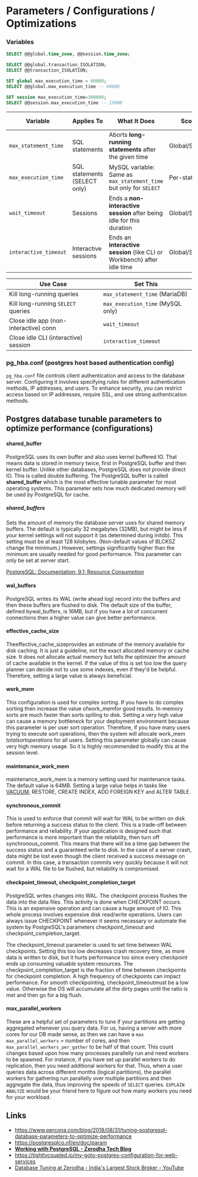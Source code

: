 # Parameters / Configurations / Optimizations

### Variables

```sql
SELECT @@global.time_zone, @@session.time_zone;

SELECT @@global.transaction_ISOLATION;
SELECT @@transaction_ISOLATION;

SET global max_execution_time = 60000;
SELECT @@global.max_execution_time -- 60000

SET session max_execution_time=300000;
SELECT @@session.max_execution_time -- 15000
```

| Variable              | Applies To                   | What It Does                                                            | Scope          | Unit         | Introduced In              |
| --------------------- | ---------------------------- | ----------------------------------------------------------------------- | -------------- | ------------ | -------------------------- |
| `max_statement_time`  | SQL statements               | Aborts **long-running statements** after the given time                 | Global/Session | Seconds      | MariaDB 10.1.1             |
| `max_execution_time`  | SQL statements (SELECT only) | MySQL variable: Same as `max_statement_time` but only for `SELECT`      | Per-statement  | Milliseconds | MySQL 5.7.4+ (not MariaDB) |
| `wait_timeout`        | Sessions                     | Ends a **non-interactive session** after being idle for this duration   | Global/Session | Seconds      | Always                     |
| `interactive_timeout` | Interactive sessions         | Ends an **interactive session** (like CLI or Workbench) after idle time | Global/Session | Seconds      | Always                     |

| Use Case                              | Set This                          |
| ------------------------------------- | --------------------------------- |
| Kill long-running queries             | `max_statement_time` (MariaDB)    |
| Kill long-running `SELECT` queries    | `max_execution_time` (MySQL only) |
| Close idle app (non-interactive) conn | `wait_timeout`                    |
| Close idle CLI (interactive) session  | `interactive_timeout`             |

### pg_hba.conf (postgres host based authentication config)

`pg_hba.conf` file controls client authentication and access to the database server. Configuring it involves specifying rules for different authentication methods, IP addresses, and users. To enhance security, you can restrict access based on IP addresses, require SSL, and use strong authentication methods.

## Postgres database tunable parameters to optimize performance (configurations)

#### shared_buffer

PostgreSQL uses its own buffer and also uses kernel buffered IO. That means data is stored in memory twice, first in PostgreSQL buffer and then kernel buffer. Unlike other databases, PostgreSQL does not provide direct IO. This is called double buffering. The PostgreSQL buffer is called **shared_buffer** which is the most effective tunable parameter for most operating systems. This parameter sets how much dedicated memory will be used by PostgreSQL for cache.

##### shared_buffers

Sets the amount of memory the database server uses for shared memory buffers. The default is typically 32 megabytes (32MB), but might be less if your kernel settings will not support it (as determined during initdb). This setting must be at least 128 kilobytes. (Non-default values of BLCKSZ change the minimum.) However, settings significantly higher than the minimum are usually needed for good performance. This parameter can only be set at server start.

[PostgreSQL: Documentation: 9.1: Resource Consumption](https://www.postgresql.org/docs/9.1/runtime-config-resource.html)

#### wal_buffers

PostgreSQL writes its WAL (write ahead log) record into the buffers and then these buffers are flushed to disk. The default size of the buffer, defined bywal_buffers, is 16MB, but if you have a lot of concurrent connections then a higher value can give better performance.

#### effective_cache_size

Theeffective_cache_sizeprovides an estimate of the memory available for disk caching. It is just a guideline, not the exact allocated memory or cache size. It does not allocate actual memory but tells the optimizer the amount of cache available in the kernel. If the value of this is set too low the query planner can decide not to use some indexes, even if they'd be helpful. Therefore, setting a large value is always beneficial.

#### work_mem

This configuration is used for complex sorting. If you have to do complex sorting then increase the value ofwork_memfor good results. In-memory sorts are much faster than sorts spilling to disk. Setting a very high value can cause a memory bottleneck for your deployment environment because this parameter is per user sort operation. Therefore, if you have many users trying to execute sort operations, then the system will allocate work_mem *totalsortoperations* for all users. Setting this parameter globally can cause very high memory usage. So it is highly recommended to modify this at the session level.

#### maintenance_work_mem

maintenance_work_mem is a memory setting used for maintenance tasks. The default value is 64MB. Setting a large value helps in tasks like [VACUUM](https://www.percona.com/blog/2018/08/06/basic-understanding-bloat-vacuum-postgresql-mvcc/), RESTORE, CREATE INDEX, ADD FOREIGN KEY and ALTER TABLE.

#### synchronous_commit

This is used to enforce that commit will wait for WAL to be written on disk before returning a success status to the client. This is a trade-off between performance and reliability. If your application is designed such that performance is more important than the reliability, then turn off synchronous_commit. This means that there will be a time gap between the success status and a guaranteed write to disk. In the case of a server crash, data might be lost even though the client received a success message on commit. In this case, a transaction commits very quickly because it will not wait for a WAL file to be flushed, but reliability is compromised.

#### checkpoint_timeout, checkpoint_completion_target

PostgreSQL writes changes into WAL. The checkpoint process flushes the data into the data files. This activity is done when CHECKPOINT occurs. This is an expensive operation and can cause a huge amount of IO. This whole process involves expensive disk read/write operations. Users can always issue CHECKPOINT whenever it seems necessary or automate the system by PostgreSQL's parameters checkpoint_timeout and checkpoint_completion_target.

The checkpoint_timeout parameter is used to set time between WAL checkpoints. Setting this too low decreases crash recovery time, as more data is written to disk, but it hurts performance too since every checkpoint ends up consuming valuable system resources. The checkpoint_completion_target is the fraction of time between checkpoints for checkpoint completion. A high frequency of checkpoints can impact performance. For smooth checkpointing, checkpoint_timeoutmust be a low value. Otherwise the OS will accumulate all the dirty pages until the ratio is met and then go for a big flush.

#### max_parallel_workers

These are a helpful set of parameters to tune if your partitions are getting aggregated whenever you query data. For us, having a server with more cores for our DB made sense, as then we can have a `max max_parallel_workers` = number of cores, and then `max_parallel_workers_per_gather` to be half of that count. This count changes based upon how many processes parallelly run and need workers to be spawned. For instance, if you have set up parallel workers to do replication, then you need additional workers for that. Thus, when a user queries data across different months (logical partitions), the parallel workers for gathering run parallelly over multiple partitions and then aggregate the data, thus improving the speeds of `SELECT` queries. `EXPLAIN ANALYZE` would be your friend here to figure out how many workers you need for your workload.

## Links

- https://www.percona.com/blog/2018/08/31/tuning-postgresql-database-parameters-to-optimize-performance
- https://postgresqlco.nf/en/doc/param
- **[Working with PostgreSQL - Zerodha Tech Blog](https://zerodha.tech/blog/working-with-postgresql/)**
- https://tightlycoupled.io/my-goto-postgres-configuration-for-web-services
- [Database Tuning at Zerodha - India's Largest Stock Broker - YouTube](https://www.youtube.com/watch?v=XB2lF_Z9cbs&ab_channel=Perfology)
